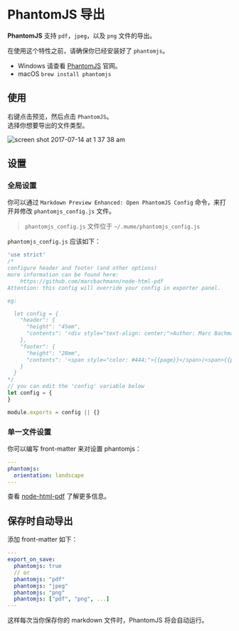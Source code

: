 # PhantomJS 导出  

**PhantomJS** 支持 `pdf`，`jpeg`，以及 `png` 文件的导出。  

在使用这个特性之前，请确保你已经安装好了 `phantomjs`。

* Windows
请查看 [PhantomJS](http://phantomjs.org/) 官网。
* macOS
`brew install phantomjs`

## 使用
右键点击预览，然后点击 `PhantomJS`。     
选择你想要导出的文件类型。  

![screen shot 2017-07-14 at 1 37 38 am](https://user-images.githubusercontent.com/1908863/28201098-0e5fe3be-6835-11e7-8db6-75fe7e5c35c7.png)

## 设置
### 全局设置
你可以通过 `Markdown Preview Enhanced: Open PhantomJS Config` 命令，来打开并修改 `phantomjs_config.js` 文件。  

> `phantomjs_config.js` 文件位于 `~/.mume/phantomjs_config.js`

`phantomjs_config.js` 应该如下：    


```javascript
'use strict'
/*
configure header and footer (and other options)
more information can be found here:
    https://github.com/marcbachmann/node-html-pdf
Attention: this config will override your config in exporter panel.

eg:

  let config = {
    "header": {
      "height": "45mm",
      "contents": '<div style="text-align: center;">Author: Marc Bachmann</div>'
    },
    "footer": {
      "height": "28mm",
      "contents": '<span style="color: #444;">{{page}}</span>/<span>{{pages}}</span>'
    }
  }
*/
// you can edit the 'config' variable below
let config = {
}

module.exports = config || {}
```

### 单一文件设置  
你可以编写 front-matter  来对设置 phantomjs：  

```yaml
---
phantomjs:
  orientation: landscape
---
```

查看 [node-html-pdf](https://github.com/marcbachmann/node-html-pdf#options) 了解更多信息。   

## 保存时自动导出
添加 front-matter 如下：  
```yaml
---
export_on_save:
  phantomjs: true
  // or
  phantomjs: "pdf"
  phantomjs: "jpeg"
  phantomjs: "png"
  phantomjs: ["pdf", "png", ...]
---
```
这样每次当你保存你的 markdown 文件时，PhantomJS  将会自动运行。
